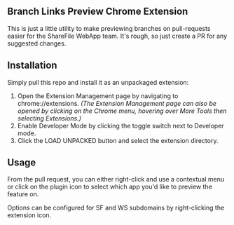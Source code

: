 ## Branch Links Preview Chrome Extension
This is just a little utility to make previewing branches on pull-requests easier for the ShareFile WebApp team. It's rough, so just create a PR for any suggested changes.

## Installation
Simply pull this repo and install it as an unpackaged extension:
1. Open the Extension Management page by navigating to chrome://extensions. 
_(The Extension Management page can also be opened by clicking on the Chrome menu, hovering over More Tools then selecting Extensions.)_
2. Enable Developer Mode by clicking the toggle switch next to Developer mode.
3. Click the LOAD UNPACKED button and select the extension directory.

## Usage
From the pull request, you can either right-click and use a contextual menu or click on the plugin icon to select which app you'd like to preview the feature on.

Options can be configured for SF and WS subdomains by right-clicking the extension icon.
